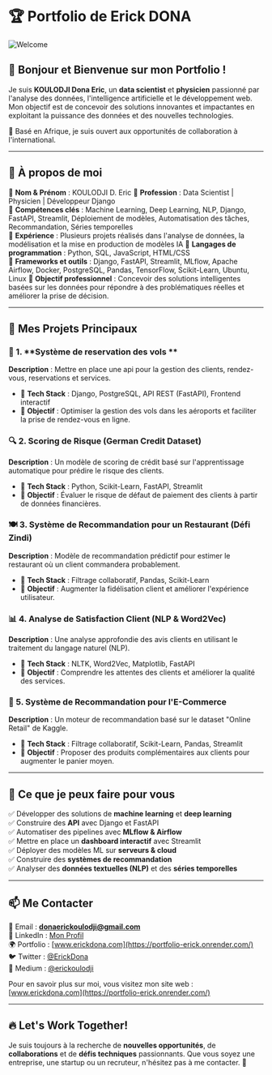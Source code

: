 # 🏆 Portfolio de Erick DONA

![Welcome](https://img.shields.io/badge/Bienvenue-Welcome-brightgreen)

## 👋 Bonjour et Bienvenue sur mon Portfolio !

Je suis **KOULODJI Dona Eric**, un **data scientist** et **physicien** passionné par l'analyse des données, l'intelligence artificielle et le développement web. Mon objectif est de concevoir des solutions innovantes et impactantes en exploitant la puissance des données et des nouvelles technologies.

📍 Basé en Afrique, je suis ouvert aux opportunités de collaboration à l'international.

---

## 🎯 À propos de moi

🔹 **Nom & Prénom** : KOULODJI D. Eric
🔹 **Profession** : Data Scientist | Physicien | Développeur Django  
🔹 **Compétences clés** : Machine Learning, Deep Learning, NLP, Django, FastAPI, Streamlit, Déploiement de modèles, Automatisation des tâches, Recommandation, Séries temporelles  
🔹 **Expérience** : Plusieurs projets réalisés dans l'analyse de données, la modélisation et la mise en production de modèles IA
🔹 **Langages de programmation** : Python, SQL, JavaScript, HTML/CSS  
🔹 **Frameworks et outils** : Django, FastAPI, Streamlit, MLflow, Apache Airflow, Docker, PostgreSQL, Pandas, TensorFlow, Scikit-Learn, Ubuntu, Linux
🔹 **Objectif professionnel** : Concevoir des solutions intelligentes basées sur les données pour répondre à des problématiques réelles et améliorer la prise de décision.

---

## 📌 Mes Projets Principaux

### 🚋 1. **Système de reservation des vols **
**Description** : Mettre en place une api pour la gestion des clients, rendez-vous, reservations  et services.
- 🔹 **Tech Stack** : Django, PostgreSQL, API REST (FastAPI), Frontend interactif
- 🔹 **Objectif** : Optimiser la gestion des vols dans les aéroports et faciliter la prise de rendez-vous en ligne.

### 🔍 2. **Scoring de Risque (German Credit Dataset)**
**Description** : Un modèle de scoring de crédit basé sur l'apprentissage automatique pour prédire le risque des clients.
- 🔹 **Tech Stack** : Python, Scikit-Learn, FastAPI, Streamlit
- 🔹 **Objectif** : Évaluer le risque de défaut de paiement des clients à partir de données financières.

### 🍽️ 3. **Système de Recommandation pour un Restaurant (Défi Zindi)**
**Description** : Modèle de recommandation prédictif pour estimer le restaurant où un client commandera probablement.
- 🔹 **Tech Stack** : Filtrage collaboratif, Pandas, Scikit-Learn
- 🔹 **Objectif** : Augmenter la fidélisation client et améliorer l'expérience utilisateur.

### 📊 4. **Analyse de Satisfaction Client (NLP & Word2Vec)**
**Description** : Une analyse approfondie des avis clients en utilisant le traitement du langage naturel (NLP).
- 🔹 **Tech Stack** : NLTK, Word2Vec, Matplotlib, FastAPI
- 🔹 **Objectif** : Comprendre les attentes des clients et améliorer la qualité des services.

### 🏬 5. **Système de Recommandation pour l'E-Commerce**
**Description** : Un moteur de recommandation basé sur le dataset "Online Retail" de Kaggle.
- 🔹 **Tech Stack** : Filtrage collaboratif, Scikit-Learn, Pandas, Streamlit
- 🔹 **Objectif** : Proposer des produits complémentaires aux clients pour augmenter le panier moyen.

---

## 🚀 Ce que je peux faire pour vous
✅ Développer des solutions de **machine learning** et **deep learning**  
✅ Construire des **API** avec Django et FastAPI  
✅ Automatiser des pipelines avec **MLflow & Airflow**  
✅ Mettre en place un **dashboard interactif** avec Streamlit  
✅ Déployer des modèles ML sur **serveurs & cloud**  
✅ Construire des **systèmes de recommandation**  
✅ Analyser des **données textuelles (NLP)** et des **séries temporelles**

---

## 📫 Me Contacter
📧 Email : **donaerickoulodji@gmail.com**  
💼 LinkedIn : [Mon Profil](https://www.linkedin.com/in/dona-erick)  
🌍 Portfolio : [www.erickdona.com](https://portfolio-erick.onrender.com/)  
🐦 Twitter : [@ErickDona](https://twitter.com/ErickDona)  
📜 Medium : [@erickoulodji](https://medium.com/@koulodjiric)


Pour en savoir plus sur moi, vous visitez mon site web : [www.erickdona.com](https://portfolio-erick.onrender.com/) 

---

## 🔥 Let's Work Together!

Je suis toujours à la recherche de **nouvelles opportunités**, de **collaborations** et de **défis techniques** passionnants. Que vous soyez une entreprise, une startup ou un recruteur, n'hésitez pas à me contacter. 🚀

